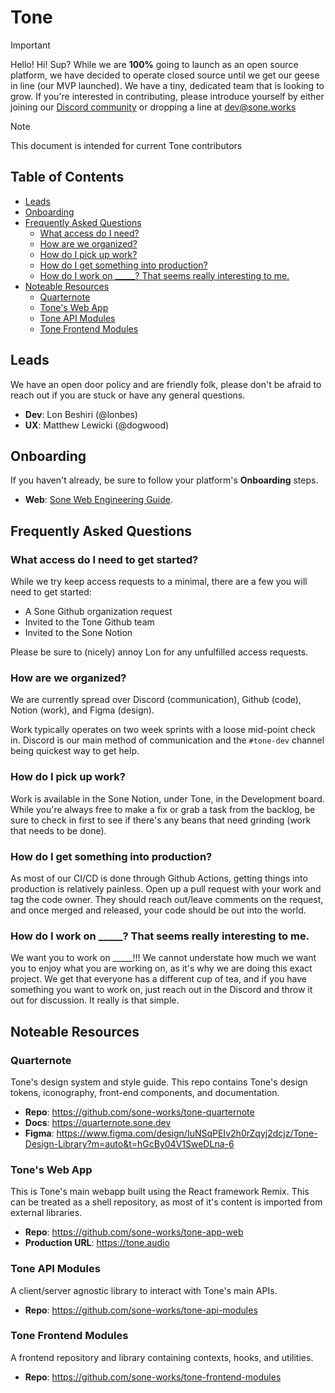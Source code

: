 # Tone

> [!IMPORTANT]
> Hello! Hi! Sup? While we are **100%** going to launch as an open source platform, we have decided to operate closed source until we get our geese in line (our MVP launched). We have a tiny, dedicated team that is looking to grow. If you're interested in contributing, please introduce yourself by either joining our [Discord community](https://discord.com/invite/dfky8n7kFv) or dropping a line at [dev@sone.works](mailto:dev@sone.works)

> [!NOTE]
> This document is intended for current Tone contributors

## Table of Contents
- [Leads](#leads)
- [Onboarding](#onboarding)
- [Frequently Asked Questions](#frequently-asked-questions)
  - [What access do I need?](#faq-access)
  - [How are we organized?](#faq-organized)
  - [How do I pick up work?](#faq-work)
  - [How do I get something into production?](#faq-production)
  - [How do I work on _____? That seems really interesting to me.](#faq-how)
- [Noteable Resources](#noteable-resources)
  - [Quarternote](#quarternote)
  - [Tone's Web App](#web-app)
  - [Tone API Modules](#api-modules)
  - [Tone Frontend Modules](#frontend-modules)

## Leads
We have an open door policy and are friendly folk, please don't be afraid to reach out if you are stuck or have any general questions.
- **Dev**: Lon Beshiri (@lonbes)
- **UX**: Matthew Lewicki (@dogwood)

## Onboarding
If you haven't already, be sure to follow your platform's **Onboarding** steps.

- **Web**: [Sone Web Engineering Guide](https://github.com/sone-works/sone-dev-web/tree/main?tab=readme-ov-file#onboarding).

## Frequently Asked Questions

### What access do I need to get started?<a id="faq-access"></a>
While we try keep access requests to a minimal, there are a few you will need to get started:
- A Sone Github organization request
- Invited to the Tone Github team
- Invited to the Sone Notion

Please be sure to (nicely) annoy Lon for any unfulfilled access requests.

### How are we organized?<a id="faq-organized"></a>
We are currently spread over Discord (communication), Github (code), Notion (work), and Figma (design).

Work typically operates on two week sprints with a loose mid-point check in. Discord is our main method of communication and the `#tone-dev` channel being quickest way to get help.

### How do I pick up work?<a id="faq-work"></a>
Work is available in the Sone Notion, under Tone, in the Development board. While you're always free to make a fix or grab a task from the backlog, be sure to check in first to see if there's any beans that need grinding (work that needs to be done).

### How do I get something into production?<a id="faq-production"></a>
As most of our CI/CD is done through Github Actions, getting things into production is relatively painless. Open up a pull request with your work and tag the code owner. They should reach out/leave comments on the request, and once merged and released, your code should be out into the world.

### How do I work on _____? That seems really interesting to me.<a id="faq-how"></a>
We want you to work on _____!!! We cannot understate how much we want you to enjoy what you are working on, as it's why we are doing this exact project. We get that everyone has a different cup of tea, and if you have something you want to work on, just reach out in the Discord and throw it out for discussion. It really is that simple.

## Noteable Resources

### Quarternote<a id="quarternote"></a>
Tone's design system and style guide. This repo contains Tone's design tokens, iconography, front-end components, and documentation.
- **Repo**: https://github.com/sone-works/tone-quarternote
- **Docs**: https://quarternote.sone.dev
- **Figma**: https://www.figma.com/design/IuNSqPEIv2h0rZqyj2dcjz/Tone-Design-Library?m=auto&t=hGcBy04V1SweDLna-6

### Tone's Web App<a id="web-app"></a>
This is Tone's main webapp built using the React framework Remix. This can be treated as a shell repository, as most of it's content is imported from external libraries.
- **Repo**: https://github.com/sone-works/tone-app-web
- **Production URL**: https://tone.audio

### Tone API Modules<a id="api-modules"></a>
A client/server agnostic library to interact with Tone's main APIs.
- **Repo**: https://github.com/sone-works/tone-api-modules

### Tone Frontend Modules<a id="frontend-modules"></a>
A frontend repository and library containing contexts, hooks, and utilities.
- **Repo**: https://github.com/sone-works/tone-frontend-modules
